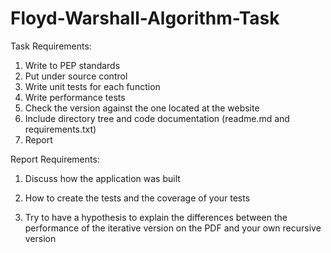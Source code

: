# Floyd-Warshall-Algorithm-Task

Task Requirements:
1. Write to PEP standards
2. Put under source control
3. Write unit tests for each function
4. Write performance tests
5. Check the version against the one located at the website
6. Include directory tree and code documentation (readme.md and requirements.txt)
7. Report


Report Requirements:
1. Discuss how the application was built

2. How to create the tests and the coverage of your tests

3. Try to have a hypothesis to explain the differences between the performance of the iterative version on the PDF and your own recursive version
